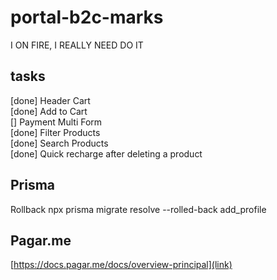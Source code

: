 # portal-b2c-marks
  I ON FIRE, I REALLY NEED DO IT

## tasks
  [done] Header Cart <br />
  [done] Add to Cart <br />
  [] Payment Multi Form <br />
  [done] Filter Products <br />
  [done] Search Products <br />
  [done] Quick recharge after deleting a product

## Prisma
  Rollback
  npx prisma migrate resolve --rolled-back add_profile

## Pagar.me
  [https://docs.pagar.me/docs/overview-principal](link)